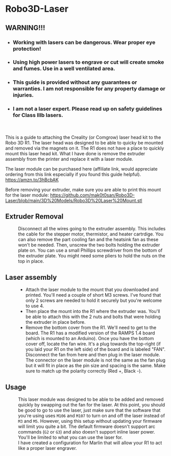 # Robo3D-Laser


## WARNING!!! 
* ### Working with lasers can be dangerous.  Wear proper eye protection! 
* ### Using high power lasers to engrave or cut will create smoke and fumes. Use in a well ventilated area.
* ### This guide is provided without any guarantees or warranties.  I am not responsible for any property damage or injuries.
* ### I am not a laser expert. Please read up on safety guidelines for Class IIIb lasers.




<br>
<br>
This is a guide to attaching the Creality (or Comgrow) laser head kit to the Robo 3D R1.  The laser head was designed to be able to quicky be mounted and removed via the magnets on it.  The R1 does not have a place to quickly mount this laser head kit.  What I have done is remove the extruder assembly from the printer and replace it with a laser module.

The laser module can be purchased here (affiliate link, would appreciate ordering from this link especially if you found this guide helpful).
https://amzn.to/3hBcbAK

Before removing your extruder, make sure you are able to print this mount for the laser module: https://github.com/mak0t0san/Robo3D-Laser/blob/main/3D%20Models/Robo3D%20Laser%20Mount.stl


<dl>
  <dt><h2>Extruder Removal</h2></dt>
  <dd>Disconnect all the wires going to the extruder assembly. This includes the cable for the stepper motor, thermistor, and heater cartrdige. You can also remove the part cooling fan and the heatsink fan as these won't be needed.  Then, unscrew the two bolts holding the extruder plate on.  You can use a small Phillips screwdriver from the bottom of the extruder plate. You might need some pliers to hold the nuts on the top in place.</dd>
  <dt><h2>Laser assembly</h2></dt>
  <dd>
  <ul>
  <li>
  Attach the laser module to the mount that you downloaded and printed.  You'll need a couple of short M3 screws.  I've found that only 2 screws are needed to hold it securely but you're welcome to use 4. </li>
  <li>Then place the mount into the R1 where the extruder was. You'll be able to attach this with the 2 nuts and bolts that were holding the extruder in place before. 
  </li>
  <li>
  Remove the bottom cover from the R1. We'll need to get to the board. The R1 has a modified version of the RAMPS 1.4 board (which is mounted to an Arduino). Once you have the bottom cover off, locate the fan wire.  It's a plug towards the top-right (if you laid your R1 on the left side) of the board and is labeled "FAN". Disconnect the fan from here and then plug in the laser module.  The connector on the laser module is not the same as the fan plug but it will fit in place as the pin size and spacing is the same. Make sure to match up the polarity correctly (Red +, Black -).
  </li>
  </ul>
  </dd>
  <dt><h2>Usage</h2></dt>
  <dd>
  This laser module was designed to be able to be added and removed quickly by swapping out the fan for the laser.  At this point, you should be good to go to use the laser, just make sure that the software that you're using uses <code>M106</code> and <code>M107</code> to turn on and off the laser instead of <code>M3</code> and <code>M5</code>. However, using this setup without updating your firmware will limit you quite a bit.  The default firmware doesn't support arc commands (<code>G2</code> or <code>G3</code>) and also doesn't support inline laser power.  You'll be limited to what you can use the laser for.  <br>
  I have created a configuration for Marlin that will allow your R1 to act like a proper laser engraver.
  </dd>
</dl>